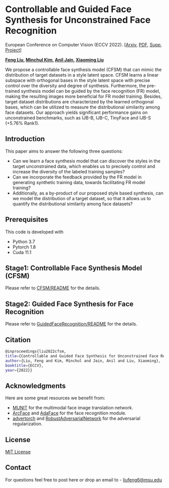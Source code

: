 # **Controllable and Guided Face Synthesis for Unconstrained Face Recognition**

European Conference on Computer Vision (ECCV 2022). [[Arxiv](https://arxiv.org/abs/2207.10180), [PDF](http://cvlab.cse.msu.edu/pdfs/Liu_Kim_Jain_Liu_ECCV2022.pdf), [Supp](http://cvlab.cse.msu.edu/pdfs/Liu_Kim_Jain_Liu_ECCV2022_supp.pdf), [Project](http://cvlab.cse.msu.edu/project-cfsm.html)]

**[Feng Liu](http://cvlab.cse.msu.edu/pages/people.html), [Minchul Kim](https://scholar.google.com/citations?user=8tOJ80IAAAAJ&hl=en), [Anil Jain](https://www.cse.msu.edu/~jain/),  [Xiaoming Liu](http://cvlab.cse.msu.edu/pages/people.html)**

We propose a controllable face synthesis model (CFSM) that can mimic the distribution of target datasets in a style latent space. CFSM learns a linear subspace with orthogonal bases in the style latent space with precise control over the diversity and degree of synthesis. Furthermore, the pre-trained synthesis model can be guided by the face recognition (FR) model, making the resulting images more beneficial for FR model training. Besides, target dataset distributions are characterized by the learned orthogonal bases, which can be utilized to measure the distributional similarity among face datasets. Our approach yields significant performance gains on unconstrained benchmarks, such as IJB-B, IJB-C, TinyFace and IJB-S (+5.76% Rank1).

## Introduction 

This paper aims to answer the following three questions:

* Can we learn a face synthesis model that can discover the styles in the target unconstrained data, which enables us to precisely control and increase the diversity of the labeled training samples?
* Can we incorporate the feedback provided by the FR model in generating synthetic training data, towards facilitating FR model training?
*  Additionally, as a by-product of our proposed style based synthesis, can we model the distribution of a target dataset, so that it allows us to quantify the distributional similarity among face datasets?

## Prerequisites

This code is developed with

* Python 3.7
* Pytorch 1.8
* Cuda 11.1 

## Stage1: Controllable Face Synthesis Model (CFSM)

Please refer to [CFSM/README](CFSM/README.md) for the details.

## Stage2: Guided Face Synthesis for Face Recognition 

Please refer to [GuidedFaceRecognition/README](GuidedFaceRecognition/README.md) for the details.

## Citation

```bash
@inproceedings{liu2022cfsm,
title={Controllable and Guided Face Synthesis for Unconstrained Face Recognition},
author={Liu, Feng and Kim, Minchul and Jain, Anil and Liu, Xiaoming},
booktitle={ECCV},
year={2022}}
```

## Acknowledgments

Here are some great resources we benefit from:

* [MUNIT](https://github.com/eriklindernoren/PyTorch-GAN/tree/master/implementations/munit) for the multimodal face image translation network.
* [ArcFace](https://github.com/deepinsight/insightface/tree/master/recognition/arcface_torch) and [AdaFace](https://github.com/mk-minchul/AdaFace) for the face recognition module. 
* [advertorch](https://github.com/BorealisAI/advertorch) and [RobustAdversarialNetwork](https://github.com/DengpanFu/RobustAdversarialNetwork) for the adversarial regularization.

## License

[MIT License](LICENSE)

## Contact

For questions feel free to post here or drop an email to - liufeng6@msu.edu
